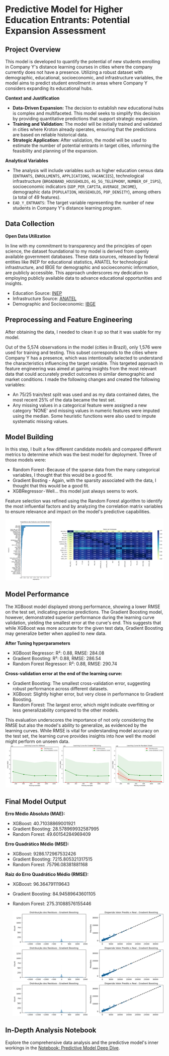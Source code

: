 # Predictive Model for Higher Education Entrants: Potential Expansion Assessment
## Project Overview
This model is developed to quantify the potential of new students enrolling in Company Y's distance learning courses in cities where the company currently does not have a presence. Utilizing a robust dataset with demographic, educational, socioeconomic, and infrastructure variables, the model aims to predict student enrollment in areas where Company Y considers expanding its educational hubs.

**Context and Justification**
* **Data-Driven Expansion:** The decision to establish new educational hubs is complex and multifaceted. This model seeks to simplify this decision by providing quantitative predictions that support strategic expansion.
* **Training and Validation:** The model will be initially trained and validated in cities where Kroton already operates, ensuring that the predictions are based on reliable historical data.
* **Strategic Application:** After validation, the model will be used to estimate the number of potential entrants in target cities, informing the feasibility and planning of the expansion.
  
**Analytical Variables**
* The analysis will include variables such as higher education census data (`ENTRANTS`, `ENROLLMENTS`, `APPLICATIONS`, `VACANCIES`), technological infrastructure (`BROADBAND_HOUSEHOLDS`, `4G_5G_TELEPHONY`, `NUMBER_OF_ISPS`), socioeconomic indicators (`GDP_PER_CAPITA`, `AVERAGE_INCOME`), demographic data (`POPULATION`, `HOUSEHOLDS`, `POP_DENSITY`), among others (a total of 49 features).
* `EAD_Y_ENTRANTS`: The target variable representing the number of new students in Company Y's distance learning program.

## Data Collection
**Open Data Utilization**

In line with my commitment to transparency and the principles of open science, the dataset foundational to my model is derived from openly available government databases. These data sources, released by federal entities like INEP for educational statistics, ANATEL for technological infrastructure, and IBGE for demographic and socioeconomic information, are publicly accessible. This approach underscores my dedication to employing publicly available data to advance educational opportunities and insights.

* Education Source: [INEP](https://www.gov.br/inep/pt-br/acesso-a-informacao/dados-abertos/microdados/censo-da-educacao-superior)
* Infrastructure Source: [ANATEL](https://informacoes.anatel.gov.br/paineis/acessos)
* Demographic and Socioeconomic: [IBGE](https://www.ibge.gov.br/estatisticas/sociais/populacao/22827-censo-demografico-2022.html?edicao=37225&t=resultados)

## Preprocessing and Feature Engineering
After obtaining the data, I needed to clean it up so that it was usable for my model.

Out of the 5,574 observations in the model (cities in Brazil), only 1,576 were used for training and testing. This subset corresponds to the cities where Company Y has a presence, which was intentionally selected to understand the characteristics influencing the target variable. This targeted approach in feature engineering was aimed at gaining insights from the most relevant data that could accurately predict outcomes in similar demographic and market conditions.
I made the following changes and created the following variables:
* An 75/25 train/test split was used and as my data contained dates, the most recent 25% of the data became the test set.
* Any missing values in a categorical feature were assigned a new category 'NONE' and missing values in numeric features were imputed using the median. Some heuristic functions were also used to impute systematic missing values. 

## Model Building 
In this step, I built a few different candidate models and compared different metrics to determine which was the best model for deployment. Three of those models were:
* Random Forest - Because of the sparse data from the many categorical variables, I thought that this would be a good fit.
* Gradient Bosting - Again, with the sparsity associated with the data, I thought that this would be a good fit.
* XGBRegressor - Well... this model just always seems to work.

Feature selection was refined using the Random Forest algorithm to identify the most influential factors and by analyzing the correlation matrix variables to ensure relevance and impact on the model's predictive capabilities.

![Feature Importance and Correlation Matrix](images1/FEATURE_IMPORTANCE.png)

## Model Performance
The XGBoost model displayed strong performance, showing a lower RMSE on the test set, indicating precise predictions. The Gradient Boosting model, however, demonstrated superior performance during the learning curve validation, yielding the smallest error at the curve's end. This suggests that while XGBoost was more accurate for the given test data, Gradient Boosting may generalize better when applied to new data.

**After Tuning hyperparameters**
* XGBoost Regressor: R²: 0.88, RMSE: 284.08
* Gradient Boosting: R²: 0.88, RMSE: 286.54
* Random Forest Regressor: R²: 0.88, RMSE: 290.74

**Cross-validation error at the end of the learning curve:**

* Gradient Boosting: The smallest cross-validation error, suggesting robust performance across different datasets.
* XGBoost: Slightly higher error, but very close in performance to Gradient Boosting.
* Random Forest: The largest error, which might indicate overfitting or less generalizability compared to the other models.

This evaluation underscores the importance of not only considering the RMSE but also the model's ability to generalize, as evidenced by the learning curves. While RMSE is vital for understanding model accuracy on the test set, the learning curve provides insights into how well the model might perform on unseen data.
![Learning Curve](images1/LEARNING_CURVE.png)

## Final Model Output

**Erro Médio Absoluto (MAE):**
* XGBoost: 40.71038869001921
* Gradient Boosting: 28.578969932587995
* Random Forest: 49.60154284969409

**Erro Quadrático Médio (MSE):**
* XGBoost: 9286.172967532426
* Gradient Boosting: 7215.805321317515
* Random Forest: 75796.08381881168

**Raiz do Erro Quadrático Médio (RMSE):**
* XGBoost: 96.364791119643
* Gradient Boosting: 84.94589643601105
* Random Forest: 275.31088576155446

  ![Gradient Bosting](images1/GB.png)
  ![XgBoost](images1/GB.png)
  ![Random Forest](images1/GB.png)

## In-Depth Analysis Notebook 

Explore the comprehensive data analysis and the predictive model's inner workings in the [Notebook: Predictive Model Deep Dive](Notebooks/predictive-model-notebook.ipynb).


